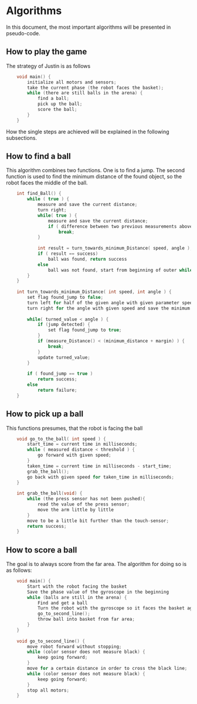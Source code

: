 # Algorithms

In this document, the most important algorithms will be presented in pseudo-code.

## How to play the game

The strategy of Justin is as follows

```c
    void main() {
        initialize all motors and sensors;
        take the current phase (the robot faces the basket);
        while (there are still balls in the arena) {
            find a ball;
            pick up the ball;
            score the ball;
        }
    }
```

How the single steps are achieved will be explained in the following subsections.

## How to find a ball
This algorithm combines two functions. One is to find a jump. The second function is used
to find the minimum distance of the found object, so the robot faces the middle of the ball.

```c
    int find_Ball() {
        while ( true ) {
            measure and save the current distance;
            turn right;
            while( true ) {
                measure and save the current distance;
                if ( difference between two previous measurements above a threshold )
                    break;
            }
            
            int result = turn_towards_minimum_Distance( speed, angle );
            if ( result == success)
                ball was found, return success
            else
                ball was not found, start from beginning of outer while loop;
        }
    }
    
    int turn_towards_minimum_Distance( int speed, int angle ) {
        set flag found_jump to false;
        turn left for half of the given angle with given parameter speed;
        turn right for the angle with given speed and save the minimum distance in minimum_distance;
        
        while( turned_value < angle ) {
            if (jump detected) {
                set flag found_jump to true;
            }
            if (measure_Distance() < (minimum_distance + margin) ) {
                break;
            }
            update turned_value;
        }
        
        if ( found_jump == true ) 
            return success;
        else
            return failure;
    }
```

## How to pick up a ball

This functions presumes, that the robot is facing the ball

```c
    void go_to_the_ball( int speed ) {
        start_time = current time in milliseconds;
        while ( measured distance < threshold ) {
            go forward with given speed;
        }
        taken_time = current time in milliseconds - start_time;
        grab_the_ball();
        go back with given speed for taken_time in milliseconds;
    }
    
    int grab_the_ball(void) {
	    while (the press sensor has not been pushed){
    		read the value of the press sensor;
            move the arm little by little
    	}
    	move to be a little bit further than the touch-sensor;
    	return success;
    }
```

## How to score a ball
The goal is to always score from the far area. The algorithm for doing so is as follows:

```c
    void main() {
        Start with the robot facing the basket
        Save the phase value of the gyroscope in the beginning
        while (balls are still in the arena) {
            Find and get a ball
            Turn the robot with the gyroscope so it faces the basket again
            go_to_second_line();
            throw ball into basket from far area;
        }
    }
    
    void go_to_second_line() {
        move robot forward without stopping;
        while (color sensor does not measure black) {
            keep going forward;
        }
        move for a certain distance in order to cross the black line;
        while (color sensor does not measure black) {
            keep going forward;
        }
        stop all motors;
    }
```